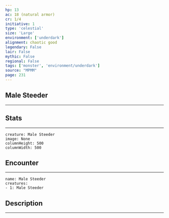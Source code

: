 ```yaml
---
hp: 13
ac: 18 (natural armor)
cr: 1/4
initiative: 1
type: 'celestial'    
size: 'Large'
environment: ['underdark']
alignment: chaotic good
legendary: False
lair: False
mythic: False
regional: False
tags: ['monster', 'environment/underdark']
source: "MPMM"
page: 231
---
```


## Male Steeder
---



## Stats
---

```statblock
creature: Male Steeder
image: None
columnHeight: 500
columnWidth: 500
```

## Encounter
---

```encounter-table
name: Male Steeder
creatures:
- 1: Male Steeder
```

## Description
---




